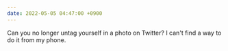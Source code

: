 ```yaml
---
date: 2022-05-05 04:47:00 +0900
---
```


Can you no longer untag yourself in a photo on Twitter? I can't find a way to do it from my phone.
